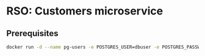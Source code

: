 # RSO: Customers microservice

## Prerequisites

```bash
docker run -d --name pg-users -e POSTGRES_USER=dbuser -e POSTGRES_PASSWORD=postgres -e POSTGRES_DB=user -p 5432:5432 postgres:10.5
```
